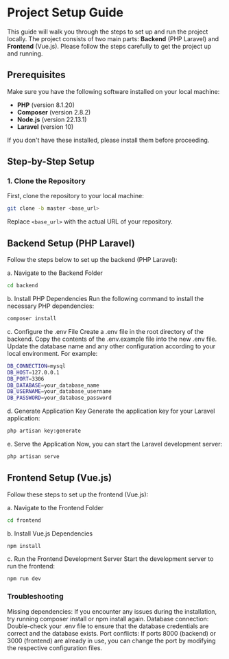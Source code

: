 # Project Setup Guide

This guide will walk you through the steps to set up and run the project locally. The project consists of two main parts: **Backend** (PHP Laravel) and **Frontend** (Vue.js). Please follow the steps carefully to get the project up and running.

## Prerequisites

Make sure you have the following software installed on your local machine:

- **PHP** (version 8.1.20)
- **Composer** (version 2.8.2)
- **Node.js** (version 22.13.1)
- **Laravel** (version 10)

If you don't have these installed, please install them before proceeding.

## Step-by-Step Setup

### 1. Clone the Repository

First, clone the repository to your local machine:

```bash
git clone -b master <base_url>
```
Replace `<base_url>` with the actual URL of your repository.

## Backend Setup (PHP Laravel)



Follow the steps below to set up the backend (PHP Laravel):

a. Navigate to the Backend Folder
```bash
cd backend
```

b. Install PHP Dependencies
Run the following command to install the necessary PHP dependencies:

```bash
composer install
```

c. Configure the .env File
Create a .env file in the root directory of the backend.
Copy the contents of the .env.example file into the new .env file.
Update the database name and any other configuration according to your local environment.
For example:


```bash
DB_CONNECTION=mysql
DB_HOST=127.0.0.1
DB_PORT=3306
DB_DATABASE=your_database_name
DB_USERNAME=your_database_username
DB_PASSWORD=your_database_password
```

d. Generate Application Key
Generate the application key for your Laravel application:

```bash
php artisan key:generate
```
e. Serve the Application
Now, you can start the Laravel development server:

```bash
php artisan serve
```
## Frontend Setup (Vue.js)

Follow these steps to set up the frontend (Vue.js):

a. Navigate to the Frontend Folder
```bash
cd frontend
```
b. Install Vue.js Dependencies

```bash
npm install
```
c. Run the Frontend Development Server
Start the development server to run the frontend:

```bash
npm run dev
```

### Troubleshooting

Missing dependencies: If you encounter any issues during the installation, try running composer install or npm install again.
Database connection: Double-check your .env file to ensure that the database credentials are correct and the database exists.
Port conflicts: If ports 8000 (backend) or 3000 (frontend) are already in use, you can change the port by modifying the respective configuration files.
